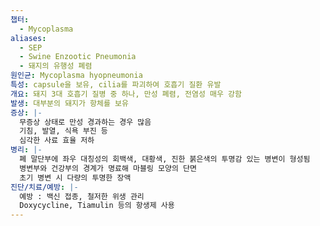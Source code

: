 ```yaml
---
챕터:
  - Mycoplasma
aliases:
  - SEP
  - Swine Enzootic Pneumonia
  - 돼지의 유행성 폐렴
원인균: Mycoplasma hyopneumonia
특성: capsule을 보유, cilia를 파괴하여 호흡기 질환 유발
개요: 돼지 3대 호흡기 질병 중 하나, 만성 폐렴, 전염성 매우 강함
발생: 대부분의 돼지가 항체를 보유
증상: |-
  무증상 상태로 만성 경과하는 경우 많음
  기침, 발열, 식욕 부진 등
  심각한 사료 효율 저하
병리: |-
  폐 말단부에 좌우 대칭성의 회백색, 대황색, 진한 붉은색의 투명감 있는 병변이 형성됨
  병변부와 건강부의 경계가 명료해 마블링 모양의 단면
  초기 병변 시 다량의 투명한 장액
진단/치료/예방: |-
  예방 : 백신 접종, 철저한 위생 관리
  Doxycycline, Tiamulin 등의 항생제 사용
---
```

